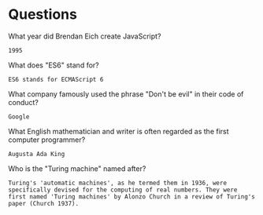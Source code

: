 # Questions

What year did Brendan Eich create JavaScript?

```
1995
```

What does "ES6" stand for?

```
ES6 stands for ECMAScript 6
```

What company famously used the phrase "Don't be evil" in their code of conduct?

```
Google
```

What English mathematician and writer is often regarded as the first computer programmer?

```
Augusta Ada King
```

Who is the "Turing machine" named after?

```
Turing's 'automatic machines', as he termed them in 1936, were specifically devised for the computing of real numbers. They were first named 'Turing machines' by Alonzo Church in a review of Turing's paper (Church 1937).
```
